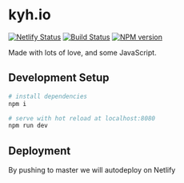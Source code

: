 # kyh.io

[![Netlify Status](https://api.netlify.com/api/v1/badges/60201776-86fd-483c-bd4b-4c2ae84bb908/deploy-status)](https://app.netlify.com/sites/kaiyu/deploys)
[![Build Status](https://travis-ci.org/tehkaiyu/kyh.io.svg?branch=master)](https://travis-ci.org/tehkaiyu/kyh.io)
[![NPM version](https://badge.fury.io/js/badge-list.svg)](http://badge.fury.io/js/badge-list)

Made with lots of love, and some JavaScript.

## Development Setup

```bash
# install dependencies
npm i

# serve with hot reload at localhost:8080
npm run dev
```

## Deployment

By pushing to master we will autodeploy on Netlify
